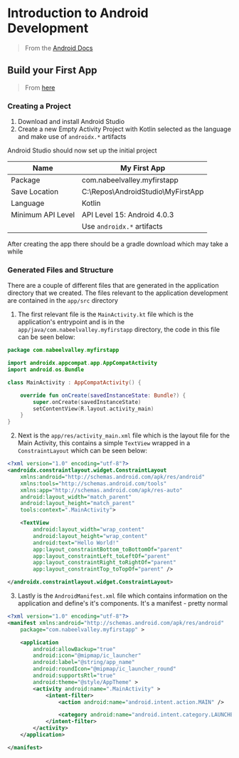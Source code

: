 # Introduction to Android Development

> From the [Android Docs](https://developer.android.com/guide)

## Build your First App

> From [here](https://developer.android.com/training/basics/firstapp/index.html)

### Creating a Project

1. Download and install Android Studio
2. Create a new Empty Activity Project with Kotlin selected as the language and make use of `androidx.*` artifacts

Android Studio should now set up the initial project

| Name              | My First App                      |
|-------------------|-----------------------------------|
| Package           | com.nabeelvalley.myfirstapp       |
| Save Location     | C:\Repos\AndroidStudio\MyFirstApp |
| Language          | Kotlin                            |
| Minimum API Level | API Level 15: Android 4.0.3       |
|                   | Use `androidx.*` artifacts        |

After creating the app there should be a gradle download which may take a while

### Generated Files and Structure

There are a couple of different files that are generated in the application directory that we created. The files relevant to the application development are contained in the `app/src`  directory

1. The first relevant file is the `MainActivity.kt` file which is the application's entrypoint and is in the `app/java/com.nabeelvalley.myfirstapp` directory, the code in this file can be seen below:

```kt
package com.nabeelvalley.myfirstapp

import androidx.appcompat.app.AppCompatActivity
import android.os.Bundle

class MainActivity : AppCompatActivity() {

    override fun onCreate(savedInstanceState: Bundle?) {
        super.onCreate(savedInstanceState)
        setContentView(R.layout.activity_main)
    }
}
```

2. Next is the `app/res/activity_main.xml` file which is the layout file for the Main Activity, this contains a simple `TextView` wrapped in a `ConstraintLayout` which can be seen below:

```xml
<?xml version="1.0" encoding="utf-8"?>
<androidx.constraintlayout.widget.ConstraintLayout
    xmlns:android="http://schemas.android.com/apk/res/android"
    xmlns:tools="http://schemas.android.com/tools"
    xmlns:app="http://schemas.android.com/apk/res-auto"
    android:layout_width="match_parent"
    android:layout_height="match_parent"
    tools:context=".MainActivity">

    <TextView
        android:layout_width="wrap_content"
        android:layout_height="wrap_content"
        android:text="Hello World!"
        app:layout_constraintBottom_toBottomOf="parent"
        app:layout_constraintLeft_toLeftOf="parent"
        app:layout_constraintRight_toRightOf="parent"
        app:layout_constraintTop_toTopOf="parent" />

</androidx.constraintlayout.widget.ConstraintLayout>
```

3. Lastly is the `AndroidManifest.xml` file which contains information on the application and define's it's components. It's a manifest - pretty normal

```xml
<?xml version="1.0" encoding="utf-8"?>
<manifest xmlns:android="http://schemas.android.com/apk/res/android"
    package="com.nabeelvalley.myfirstapp" >

    <application
        android:allowBackup="true"
        android:icon="@mipmap/ic_launcher"
        android:label="@string/app_name"
        android:roundIcon="@mipmap/ic_launcher_round"
        android:supportsRtl="true"
        android:theme="@style/AppTheme" >
        <activity android:name=".MainActivity" >
            <intent-filter>
                <action android:name="android.intent.action.MAIN" />

                <category android:name="android.intent.category.LAUNCHER" />
            </intent-filter>
        </activity>
    </application>

</manifest>
```
